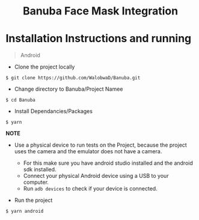 <h1 align="center">Banuba Face Mask Integration</h1>

<h1>Installation Instructions and running</h1>

> Android

- Clone the project locally
```
$ git clone https://github.com/WalobwaD/Banuba.git
```
- Change directory to Banuba/Project Namee
```
$ cd Banuba
```
- Install Dependancies/Packages
```
$ yarn
```

**NOTE** 
- Use a physical device to run tests on the Project, because the project uses the camera and the emulator does not have a camera.
  - For this make sure you have android studio installed and the android sdk installed.
  - Connect your physical Android device using a USB to your computer.
  - Run <code>adb devices</code> to check if your device is connected.

- Run the project
```
$ yarn android
```
